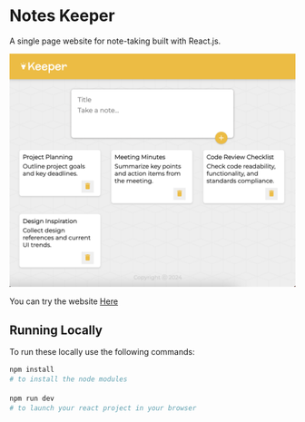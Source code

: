 # Notes Keeper

A single page website for note-taking built with React.js.

![Notes Keeper](./resources/keeper_website.png)

You can try the website [Here](https://mohamedmbashir.github.io/notes-keeper-website/)

## Running Locally

To run these locally use the following commands:

```bash
npm install
# to install the node modules

npm run dev
# to launch your react project in your browser

